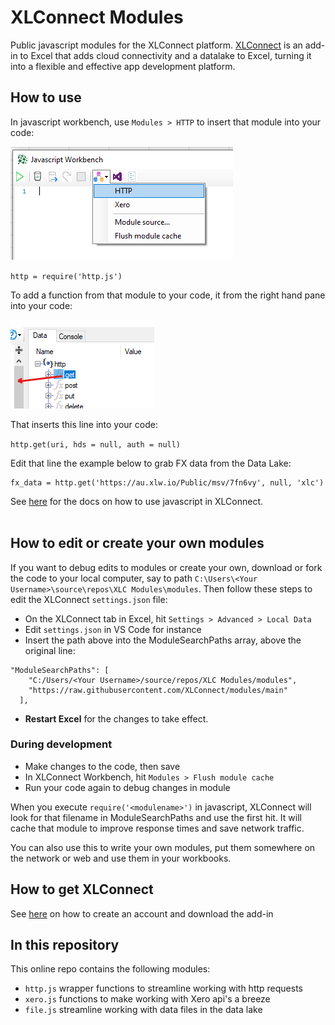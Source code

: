 # XLConnect Modules
Public javascript modules for the XLConnect platform. 
[XLConnect](https://www.xlconnect.net) is an add-in to Excel that adds cloud connectivity and a datalake to Excel, turning it into a flexible and effective app development platform. 

## How to use 
In javascript workbench, use `Modules > HTTP` to insert that module into your code: 

![](InsertModule.png)

`http = require('http.js')`

To add a function from that module to your code, it from the right hand pane into your code: 

![](DragModulesFunction.png)

That inserts this line into your code:

`http.get(uri, hds = null, auth = null)`

Edit that line the example below to grab FX data from the Data Lake:

```
fx_data = http.get('https://au.xlw.io/Public/msv/7fn6vy', null, 'xlc')
```

See [here](http://docs.xlconnect.net/javascript/) for the docs on how to use javascript in XLConnect. 
<br/>
<br/>

## How to edit or  create your own modules
If you want to debug edits to modules or create your own, download or fork the code to your local computer, say to path `C:\Users\<Your Username>\source\repos\XLC Modules\modules`. 
Then follow these steps to edit the XLConnect `settings.json` file:

* On the XLConnect tab in Excel, hit `Settings > Advanced > Local Data`
* Edit `settings.json` in VS Code for instance
* Insert the path above into the ModuleSearchPaths array, above the original line:
```
"ModuleSearchPaths": [
    "C:/Users/<Your Username>/source/repos/XLC Modules/modules",
    "https://raw.githubusercontent.com/XLConnect/modules/main"
  ],
```

* **Restart Excel** for the changes to take effect. 

### During development
* Make changes to the code, then save 
* In XLConnect Workbench, hit `Modules > Flush module cache`
* Run your code again to debug changes in module

When you execute `require('<modulename>')` in javascript, XLConnect will look for that filename in ModuleSearchPaths and use the first hit. It will cache that module to improve response times and save network traffic.

You can also use this to write your own modules, put them somewhere on the network or web and use them in your workbooks. 


## How to get XLConnect 
See [here](http://docs.xlconnect.net/) on how to create an account and download the add-in 

## In this repository
This online repo contains the following modules:
* `http.js` wrapper functions to streamline working with http requests 
* `xero.js` functions to make working with Xero api's a breeze
* `file.js` streamline working with data files in the data lake 

